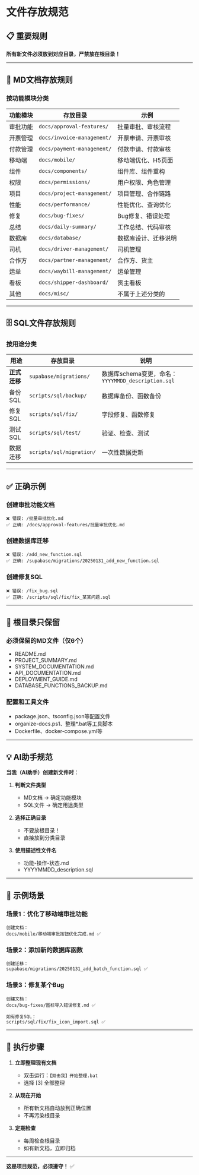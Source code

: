 # 文件存放规范

## 📋 重要规则

**所有新文件必须放到对应目录，严禁放在根目录！**

---

## 📂 MD文档存放规则

### 按功能模块分类

| 功能模块 | 存放目录 | 示例 |
|---------|---------|------|
| 审批功能 | `docs/approval-features/` | 批量审批、审核流程 |
| 开票管理 | `docs/invoice-management/` | 开票申请、开票审核 |
| 付款管理 | `docs/payment-management/` | 付款申请、付款审核 |
| 移动端 | `docs/mobile/` | 移动端优化、H5页面 |
| 组件 | `docs/components/` | 组件库、组件重构 |
| 权限 | `docs/permissions/` | 用户权限、角色管理 |
| 项目 | `docs/project-management/` | 项目管理、合作链路 |
| 性能 | `docs/performance/` | 性能优化、查询优化 |
| 修复 | `docs/bug-fixes/` | Bug修复、错误处理 |
| 总结 | `docs/daily-summary/` | 工作总结、代码审核 |
| 数据库 | `docs/database/` | 数据库设计、迁移说明 |
| 司机 | `docs/driver-management/` | 司机管理 |
| 合作方 | `docs/partner-management/` | 合作方、货主 |
| 运单 | `docs/waybill-management/` | 运单管理 |
| 看板 | `docs/shipper-dashboard/` | 货主看板 |
| 其他 | `docs/misc/` | 不属于上述分类的 |

---

## 🗄️ SQL文件存放规则

### 按用途分类

| 用途 | 存放目录 | 说明 |
|------|---------|------|
| **正式迁移** | `supabase/migrations/` | 数据库schema变更，命名：`YYYYMMDD_description.sql` |
| 备份SQL | `scripts/sql/backup/` | 数据库备份、函数备份 |
| 修复SQL | `scripts/sql/fix/` | 字段修复、函数修复 |
| 测试SQL | `scripts/sql/test/` | 验证、检查、测试 |
| 数据迁移 | `scripts/sql/migration/` | 一次性数据更新 |

---

## ✅ 正确示例

### 创建审批功能文档
```
❌ 错误: /批量审批优化.md
✅ 正确: /docs/approval-features/批量审批优化.md
```

### 创建数据库迁移
```
❌ 错误: /add_new_function.sql
✅ 正确: /supabase/migrations/20250131_add_new_function.sql
```

### 创建修复SQL
```
❌ 错误: /fix_bug.sql
✅ 正确: /scripts/sql/fix/fix_某某问题.sql
```

---

## 🚫 根目录只保留

### 必须保留的MD文件（仅6个）
- README.md
- PROJECT_SUMMARY.md
- SYSTEM_DOCUMENTATION.md
- API_DOCUMENTATION.md
- DEPLOYMENT_GUIDE.md
- DATABASE_FUNCTIONS_BACKUP.md

### 配置和工具文件
- package.json、tsconfig.json等配置文件
- organize-docs.ps1、整理*.bat等工具脚本
- Dockerfile、docker-compose.yml等

---

## 💡 AI助手规范

**当我（AI助手）创建新文件时**：

1. **判断文件类型**
   - MD文档 → 确定功能模块
   - SQL文件 → 确定用途类型

2. **选择正确目录**
   - 不要放根目录！
   - 直接放到分类目录

3. **使用描述性文件名**
   - 功能-操作-状态.md
   - YYYYMMDD_description.sql

---

## 📝 示例场景

### 场景1：优化了移动端审批功能

```
创建文档：
docs/mobile/移动端审批按钮优化完成.md ✅
```

### 场景2：添加新的数据库函数

```
创建迁移：
supabase/migrations/20250131_add_batch_function.sql ✅
```

### 场景3：修复某个Bug

```
创建文档：
docs/bug-fixes/图标导入错误修复.md ✅

如有修复SQL：
scripts/sql/fix/fix_icon_import.sql ✅
```

---

## 🎯 执行步骤

1. **立即整理现有文档**
   - 双击运行：`【双击我】开始整理.bat`
   - 选择 [3] 全部整理

2. **从现在开始**
   - 所有新文档自动放到正确位置
   - 不再污染根目录

3. **定期检查**
   - 每周检查根目录
   - 如有新文档，立即归档

---

**这是项目规范，必须遵守！** ✅

